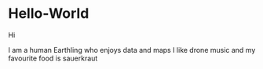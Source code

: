 # Hello-World

Hi

I am a human Earthling who enjoys data and maps
I like drone music and my favourite food is sauerkraut
